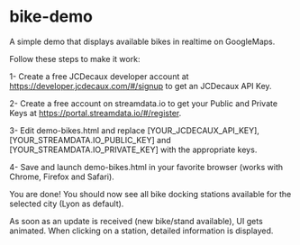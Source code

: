 # bike-demo
A simple demo that displays available bikes in realtime on GoogleMaps.

Follow these steps to make it work:

1- Create a free JCDecaux developer account at https://developer.jcdecaux.com/#/signup to get an JCDecaux API Key.

2- Create a free account on streamdata.io to get your Public and Private Keys at https://portal.streamdata.io/#/register.

3- Edit demo-bikes.html and replace [YOUR_JCDECAUX_API_KEY], [YOUR_STREAMDATA.IO_PUBLIC_KEY] and [YOUR_STREAMDATA.IO_PRIVATE_KEY] with the appropriate keys.

4- Save and launch demo-bikes.html in your favorite browser (works with Chrome, Firefox and Safari).

You are done! You should now see all bike docking stations available for the selected city (Lyon as default). 

As soon as an update is received (new bike/stand available), UI gets animated. When clicking on a station, detailed information is displayed.
